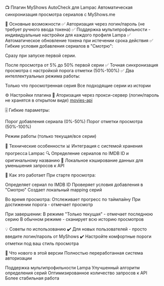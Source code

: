 📺 Плагин MyShows AutoCheck для Lampac
Автоматическая синхронизация просмотра сериалов с MyShows.me

🔹 Основные возможности
✅ Авторизация через логин/пароль (не требует ручного ввода токена)
✅ Поддержка мультипрофильности - индивидуальные настройки для каждого профиля Lampa
✅ Автоматическое обновление токена при истечении срока действия
✅ Гибкие условия добавления сериалов в "Смотрю":

Сразу при запуске первой серии.

После просмотра от 5% до 50% первой серии
✅ Точная синхронизация просмотра с настройкой порога отметки (50%-100%)
✅ Два интеллектуальных режима работы:

Только что просмотренная серия
Все подходящие серии из истории

⚙️ Настройки плагина
🔐 Аторизация через прокси-сервер (логин/пароль не хранятся в открытом виде) [movies-api](https://github.com/Igorek1986/movies-api)

🎚 Гибкие параметры:

Порог добавления сериала (0%-50%)
Порог отметки просмотра (50%-100%)

Режим работы (только текущая/все серии)

🔧 Технические особенности
📊 Интеграция с системой хранения прогресса Lampac
🔍 Определение сериалов по IMDB ID и оригинальному названию
💾 Локальное кэширование данных для уменьшения запросов к API

📌 Как это работает
При старте просмотра:

Определяет сериал по IMDB ID
Проверяет условия добавления в "Смотрю"
Создает локальный mapping серий

Во время просмотра:
Отслеживает прогресс по таймлайну
При достижении порога - отмечает просмотр

При завершении:
В режиме "Только текущая" - отмечает последнюю серию
В обычном режиме - сканирует всю историю просмотров

💡 Советы по использованию
✔️ Для новых пользователей - просто введите логин/пароль от MyShows
✔️ Настройте комфортные пороги отметки под ваш стиль просмотра


🔄 Что нового в этой версии
Полностью переработанная система авторизации

Поддержка мультипрофильности Lampa
Улучшенный алгоритм определения серий
Оптимизированное количество запросов к API
Более стабильная работа